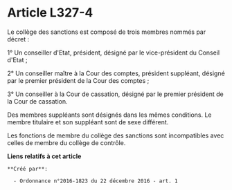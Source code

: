 # Article L327-4

Le collège des sanctions est composé de trois membres nommés par décret : 

1° Un conseiller d'Etat, président, désigné par le vice-président du Conseil d'Etat ; 

2° Un conseiller maître à la Cour des comptes, président suppléant, désigné par le premier président de la Cour des
comptes ; 

3° Un conseiller à la Cour de cassation, désigné par le premier président de la Cour de cassation. 

Des membres suppléants sont désignés dans les mêmes conditions. Le membre titulaire et son suppléant sont de sexe différent. 

Les fonctions de membre du collège des sanctions sont incompatibles avec celles de membre du collège de contrôle.

**Liens relatifs à cet article**

	**Créé par**:

	  - Ordonnance n°2016-1823 du 22 décembre 2016 - art. 1
